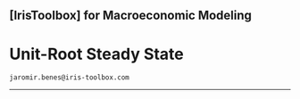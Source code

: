
## [IrisToolbox] for Macroeconomic Modeling

# Unit-Root Steady State

`jaromir.benes@iris-toolbox.com`

---


